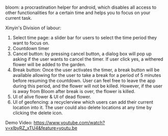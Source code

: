 bloom: 
a procrastination helper for android, which disables all access to other functionalities for a certain time and helps you to focus on your current task.

Xinyin's Division of labour:
  1. Select time page: a slider bar for users to select the time period they want to focus on.
  2. Countdown timer
  3. Cancel button: by pressing cancel button, a dialog box will pop up asking if the user wants to cancel the timer. If user       click yes, a withered flower will be added to the garden.
  4. Break button: Once the user activates the timer, a break button will be available allowing for the user to take a break for a period of 5 minutes before resuming the countdown. User can feel free to leave the app during this period, and the flower will not be killed. However, if the user is away from Bloom after break is over, the flower is killed.
  5. UI of alive flower & UI of dead flower.
  6. UI of geofencing: a recyclerview which users can add their current location into it. The user could also delete locations at any time by clicking the delete icon.

Demo Video:
https://www.youtube.com/watch?v=xIbyRZ_xTU4&feature=youtu.be
